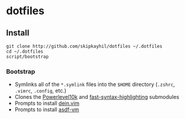 # dotfiles
## Install
```
git clone http://github.com/skipkayhil/dotfiles ~/.dotfiles
cd ~/.dotfiles
script/bootstrap
```

### Bootstrap
- Symlinks all of the `*.symlink` files into the `$HOME` directory (`.zshrc`, `.vimrc`, `.config`, etc.)
- Clones the [Powerlevel10k](https://github.com/romkatv/powerlevel10k) and [fast-syntax-highlighting](https://github.com/zdharma/fast-syntax-highlighting) submodules
- Prompts to install [dein.vim](https://github.com/Shougo/dein.vim)
- Prompts to install [asdf-vm](https://github.com/asdf-vm/asdf)
